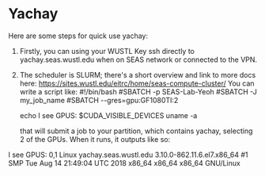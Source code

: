 # Yachay
Here are some steps for quick use yachay:

1. Firstly, you can using your WUSTL Key ssh directly to yachay.seas.wustl.edu when on SEAS network or connected to the VPN.

2. The scheduler is SLURM; there's a short overview and link to more docs here: https://sites.wustl.edu/eitrc/home/seas-compute-cluster/
   You can write a script like:
   #!/bin/bash
   #SBATCH -p SEAS-Lab-Yeoh
   #SBATCH -J my_job_name
   #SBATCH --gres=gpu:GF1080TI:2

   echo I see GPUS: $CUDA_VISIBLE_DEVICES
   uname -a
   
   that will submit a job to your partition, which contains yachay, selecting 2 of the GPUs.
   When it runs, it outputs like so:

I see GPUS: 0,1
Linux yachay.seas.wustl.edu 3.10.0-862.11.6.el7.x86_64 #1 SMP Tue Aug 14 21:49:04 UTC 2018 x86_64 x86_64 x86_64 GNU/Linux
